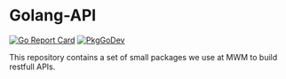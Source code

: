 # Golang-API

[![Go Report Card](https://goreportcard.com/badge/github.com/mwm-io/gapi)](https://goreportcard.com/report/github.com/mwm-io/gapi) [![PkgGoDev](https://pkg.go.dev/badge/github.com/mwm-io/gapi)](https://pkg.go.dev/github.com/mwm-io/gapi)

This repository contains a set of small packages
we use at MWM to build restfull APIs.
